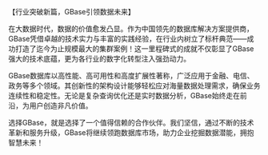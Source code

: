 【行业突破新篇，GBase引领数据未来】

在大数据时代，数据的价值愈发凸显。作为中国领先的数据库解决方案提供商，GBase凭借卓越的技术实力与丰富的实践经验，在行业内树立了标杆典范——成功打造了迄今为止规模最大的集群案例！这一里程碑式的成就不仅彰显了GBase强大的技术底蕴，更为各行业的数字化转型注入强劲动力。

GBase数据库以高性能、高可用性和高度扩展性著称，广泛应用于金融、电信、政务等多个领域。其创新性的架构设计能够轻松应对海量数据处理需求，确保业务连续性和稳定性。无论是复杂查询优化还是实时数据分析，GBase始终走在前沿，为用户创造非凡价值。

选择GBase，就是选择了一个值得信赖的合作伙伴。我们坚信，通过不断的技术革新和服务升级，GBase将继续领跑数据库市场，助力企业挖掘数据潜能，拥抱智慧未来！